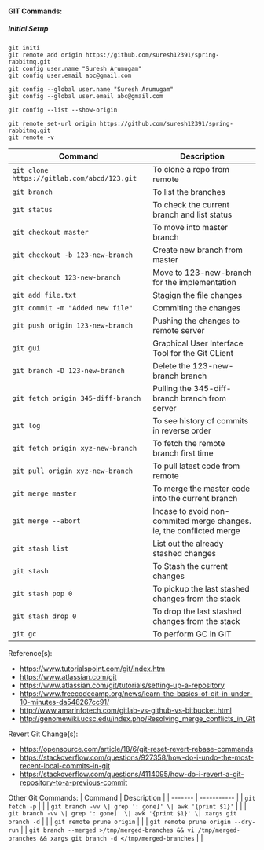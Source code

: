 #### GIT Commands:


##### Initial Setup

```
git initi
git remote add origin https://github.com/suresh12391/spring-rabbitmq.git
git config user.name "Suresh Arumugam"
git config user.email abc@gmail.com

git config --global user.name "Suresh Arumugam"
git config --global user.email abc@gmail.com

git config --list --show-origin

git remote set-url origin https://github.com/suresh12391/spring-rabbitmq.git
git remote -v
```



| Command | Description |
| ------- | ----------- |
| `git clone https://gitlab.com/abcd/123.git` | To clone a repo from remote |
| `git branch` | To list the branches |
| `git status` | To check the current branch and list status |
| `git checkout master` | To move into master branch |
| `git checkout -b 123-new-branch` | Create new branch from master |
| `git checkout 123-new-branch` | Move to 123-new-branch for the implementation |
| `git add file.txt` | Stagign the file changes |
| `git commit -m "Added new file"` | Commiting the changes |
| `git push origin 123-new-branch` | Pushing the changes to remote server |
| `git gui` | Graphical User Interface Tool for the Git CLient |
| `git branch -D 123-new-branch` | Delete the 123-new-branch branch | 
| `git fetch origin 345-diff-branch` | Pulling the 345-diff-branch branch from server |
| `git log` | To see history of commits in reverse order |
| `git fetch origin xyz-new-branch` | To fetch the remote branch first time |
| `git pull origin xyz-new-branch` | To pull latest code from remote |
| `git merge master` | To merge the master code into the current branch |
| `git merge --abort` | Incase to avoid non-commited merge changes. ie, the conflicted merge |
| `git stash list` | List out the already stashed changes |
| `git stash` | To Stash the current changes |
| `git stash pop 0` | To pickup the last stashed changes from the stack |
| `git stash drop 0` | To drop the last stashed changes from the stack |
| `git gc` | To perform GC in GIT |


Reference(s):
- https://www.tutorialspoint.com/git/index.htm
- https://www.atlassian.com/git
- https://www.atlassian.com/git/tutorials/setting-up-a-repository
- https://www.freecodecamp.org/news/learn-the-basics-of-git-in-under-10-minutes-da548267cc91/
- http://www.amarinfotech.com/gitlab-vs-github-vs-bitbucket.html
- http://genomewiki.ucsc.edu/index.php/Resolving_merge_conflicts_in_Git

Revert Git Change(s):
- https://opensource.com/article/18/6/git-reset-revert-rebase-commands
- https://stackoverflow.com/questions/927358/how-do-i-undo-the-most-recent-local-commits-in-git
- https://stackoverflow.com/questions/4114095/how-do-i-revert-a-git-repository-to-a-previous-commit


Other Git Commands:
| Command | Description |
| ------- | ----------- |
| `git fetch -p` |  |
| `git branch -vv \| grep ': gone]' \| awk '{print $1}'` | |
| `git branch -vv \| grep ': gone]' \| awk '{print $1}' \| xargs git branch -d` |  |
| `git remote prune origin` |  |
| `git remote prune origin --dry-run` | 
| `git branch --merged >/tmp/merged-branches && vi /tmp/merged-branches && xargs git branch -d </tmp/merged-branches` | |



